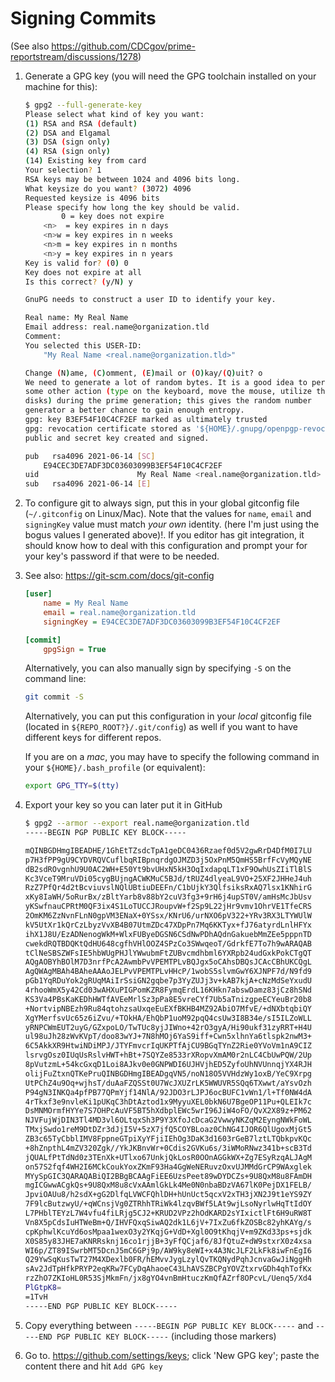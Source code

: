 # Signing Commits

(See also https://github.com/CDCgov/prime-reportstream/discussions/1278)

1. Generate a GPG key (you will need the GPG toolchain installed on your machine for this):

    ```bash
    $ gpg2 --full-generate-key
    Please select what kind of key you want:
    (1) RSA and RSA (default)
    (2) DSA and Elgamal
    (3) DSA (sign only)
    (4) RSA (sign only)
    (14) Existing key from card
    Your selection? 1
    RSA keys may be between 1024 and 4096 bits long.
    What keysize do you want? (3072) 4096
    Requested keysize is 4096 bits
    Please specify how long the key should be valid.
            0 = key does not expire
        <n>  = key expires in n days
        <n>w = key expires in n weeks
        <n>m = key expires in n months
        <n>y = key expires in n years
    Key is valid for? (0) 0
    Key does not expire at all
    Is this correct? (y/N) y

    GnuPG needs to construct a user ID to identify your key.

    Real name: My Real Name
    Email address: real.name@organization.tld
    Comment:
    You selected this USER-ID:
        "My Real Name <real.name@organization.tld>"

    Change (N)ame, (C)omment, (E)mail or (O)kay/(Q)uit? o
    We need to generate a lot of random bytes. It is a good idea to perform
    some other action (type on the keyboard, move the mouse, utilize the
    disks) during the prime generation; this gives the random number
    generator a better chance to gain enough entropy.
    gpg: key B3EF54F10C4CF2EF marked as ultimately trusted
    gpg: revocation certificate stored as '${HOME}/.gnupg/openpgp-revocs.d/E94CEC3DE7ADF3DC03603099B3EF54F10C4CF2EF.rev'
    public and secret key created and signed.

    pub   rsa4096 2021-06-14 [SC]
        E94CEC3DE7ADF3DC03603099B3EF54F10C4CF2EF
    uid                      My Real Name <real.name@organization.tld>
    sub   rsa4096 2021-06-14 [E]
    ```

1. To configure git to always sign, put this in your global gitconfig file (`~/.gitconfig` on Linux/Mac). Note that the values for `name`, `email` and `signingKey` value must match _your own_ identity. (here I'm just using the bogus values I generated above)!. If you editor has git integration, it should know how to deal with this configuration and prompt your for your key's password if that were to be needed.

1. See also: https://git-scm.com/docs/git-config

    ```ini
    [user]
        name = My Real Name
        email = real.name@organization.tld
        signingKey = E94CEC3DE7ADF3DC03603099B3EF54F10C4CF2EF

    [commit]
        gpgSign = True
    ```

    Alternatively, you can also manually sign by specifying `-S` on the command line:

    ```bash
    git commit -S
    ```

    Alternatively, you can put this configuration in your _local_ gitconfig file (located in `${REPO_ROOT?}/.git/config`) as well if you want to have different keys for different repos.

    If you are on a _mac_, you may have to specify the following command in your `${HOME}/.bash_profile` (or equivalent):

    ```bash
    export GPG_TTY=$(tty)
    ```

1. Export your key so you can later put it in GitHub

    ```bash
    $ gpg2 --armor --export real.name@organization.tld
    -----BEGIN PGP PUBLIC KEY BLOCK-----

    mQINBGDHmgIBEADHE/1GhEtTZsdcTpA1geDC0436Rzaef0d5V2gwRrD4DfM0I7LU
    p7H3fPP9gU9CYDVRQVCuflbqRIBpnqrdgOJMZD3j5OxPnM5QmHS5BrfFcVyMQyNE
    dB2sdROvgnhU9U0AC2WH+E50Yt9bvUHxN5kH3OqIxdapqLT1xF9OwhUsZIiTlBlS
    Kc3VceT9MruVDi05cygBUjngACWKMuC5BJd/tRUZ4dlyeaL9VO+25XF2JHHeJ4uh
    RzZ7PfQr4d2tBcviuvslNQlUBtiuDEEFn/C1bUjkY3QlfsiksRxAQ7lsx1KNhirG
    xKy8IaWH/5oRurBx/zBltYarb8v88bY2cuV3fg3+9rH6j4upST0V/amHsMcJbUsv
    yKSwfnauCPRtM0QF3ix4S1LoTUCCJRoupvW+f2Sp9L22jHr9vmv1OhrVE1TfeCRS
    2OmKM6ZzNvnFLnN0gpVM3ENaX+0YSsx/KNrU6/urNXO6pV322+YRv3RX3LTYWUlW
    kV5UtXr1kQrCzLbyzVvXB4B07UtmZDc47XDpPn7Mq6KKTyx+fJ76atyrdLnlHFYx
    ihX1J8U/EzADNenogWkM+WlxFUByeDGSN6CSdNwPDhAQdnGakuebMmZEe5pppnTD
    cwekdRQTBDQKtQdHU648cgfhVHlOOZ4SPzCo3SWwqeoT/GdrkfE7To7h9wARAQAB
    tClNeSBSZWFsIE5hbWUgPHJlYWwubmFtZUBvcmdhbml6YXRpb24udGxkPokCTgQT
    AQgAOBYhBOlM7D3nrfPcA2AwmbPvVPEMTPLvBQJgx5oCAhsDBQsJCAcCBhUKCQgL
    AgQWAgMBAh4BAheAAAoJELPvVPEMTPLvHHcP/1wobS5slvmGwY6XJNPF7d/N9fd9
    pGb1YqRDuYok2gRUqMAiIrSsiGN2gqbe7p3YyZUJj3v+kAB7kjA+cNzMdSeYxudU
    4rhooWmX5y42Cd03wAHXuPIGPomKZR8FymqErdL16KHkn7abswDamz83jCz8hSNd
    KS3Va4PBsKaKEDhHWTfAVEeMrlSz3pPa8E5vreCYf7Ub5aTnizgpeECYeuBr20b8
    +NortvipNBEzh9Ru84qtohzsaUxqeEuEXfBKHB4MZ92AbiO7MfvE/+dNXbtqbiQY
    XgYMerfsvUc65z6iZvu/+TOkHA/EhQbP1uoM92pqQ4csUw3I8B34e/sI5ILZoWLL
    yRNPCWmEUT2uyG/GZxpoLO/TwTUc8yjJIWno+42rO3gyA/Hi90ukf31zyRRT+H4U
    ul98uJh28zWvKVpT/doo83wYJ+7N8hMOj6YaS9iff+Cwn5xlhnYa6tlspk2nwM3+
    6C5AkkXR9HtwiNDiMPJ/JTYFmvcrIqUKPTfAjCU9BGqTYnZ2Rie0YVoVm1nA9CIZ
    lsrvgOsz0IUqUsRslvHWT+hBt+7SQYZe8533rXRopvXmAM0r2nLC4CbUwPQW/2Up
    8pVutzmL+54kcGxqD1Loi8AJkv0e0GNPWDI6UJHVjhED5ZyfoUhNVUnnqjYX4RJH
    olijFuZtxnQTKePruQINBGDHmgIBEADgqVN5/noN18O5VVHdzWy1oxB/YeC9Xrpg
    UtPChZ4u9Oq+wjhsT/duAaFZQSSt0U7WcJXUZrLK5WWUVR5SQq6TXwwt/aYsvOzh
    P94gN3INKQa4pfPB77QPmYjf14NlA/92JDO3rLJPJ6ocBUFC1vWn1/l+Tf0NW4dA
    4rTkxf3e9nvleKi1pUKqC3hDtAztod1x9MyyuXEL0bkN6U7BgeOP11Pu+QLEIk7c
    DsMNMOrmfHYYe7S7OHPcAuVF5BT5hXdbplEWc5wrI96JiW4oFO/QvX2X89z+PM62
    NJVFujWjDIN3Tl4MD3vl6OLtqxSh3P9Y3XfoJcDcaG2VwwyNKZqM2EyngNWkFoWL
    TMxjSwdo1reM9DtDZr3dJjI5V+5zX7jfQ5COYBLoaz0ChNG4IJOR6QlUgoxMjGt5
    ZB3c65TyCbblIMV8FppneGTpiXyYFjiIEhOg3DaK3d1603rGeB7lztLTQbkpvKQc
    +8hZnpthL4mZV320Zgk//YkJKBnvWr+0Cdis2GVKu6s/3iWMoRNwz341b+scB3Td
    jQUALfPtTdNd0z3TEnXk+UTlxo67UnkjQkLosR0OOnAGGkWX+Zg7ESyRzqALJAgM
    on57S2fqf4WH2I6MCkCoukYoxZKmF93Ha4GgWeNERuvzOxvUJMMdGrCP9WAxglek
    MYySpGIC3QARAQABiQI2BBgBCAAgFiEE6UzsPeet89wDYDCZs+9U8QxM8u8FAmDH
    mgICGwwACgkQs+9U8QxM8u8cVxAAmlGkLk4Me0N0nbaBDzVA67lK0PejDX1FELB/
    JpviOAUu8/h2sdX+gG2DlfqLVWCFQhlDH+hUnUct5qcxV2xTH3jXN2J9t1eYS9ZY
    7F9lcButzwyU/+qWCnsjVg0ZTRhhTRiWk4lzqvBWf5LAt9wjLsoNyrlwHqTtIdOY
    L7PHblTEYzL7W4vfu4fiLRjg5CJ2+KRUD2VPz2hOdKARD2sYIxictlFt6H9uRW8T
    Vn8X5pCdsIuHTWeBm+Q/IHVFQxqSiwAQ2dk1L6jV+7IxZu6fkZOSBc82yhKAYg/s
    cpKphwlKcuYd6osMpaa1wexO3y2YKqjG+VdD+Xgl0O9tKhqjV+m9ZKd33ps+sjdk
    X0S85y83JHE7aKNRRsknj16co1rjjB+3yFfQCjaf6/8JfQtuZ+dW9stxrX0z4xsa
    WI6p/ZT89ISwrbMT5DcnJ5mC6GPj9p/AW9ky8eWI+x4A3NcJLF2LkFk8iwFnEgI6
    Q29YwSqKusTwT27M4XDexlb0FR/hEMvvJygLzylQvTKQNydPqhJcnvaGwJiNggHh
    sAv2JdTpHfkPRYP2eqKRw7FCyDqAhaoeC43LhAVSZBCPgYOVZtxrvGDh4qhTofKx
    rzZhO7ZKIoHL0R53SjMkmFn/jx8gYO4vnBmHtuczKmQfAZrf8OPcvL/Uenq5/Xd4
    PlGtpK8=
    =1TvH
    -----END PGP PUBLIC KEY BLOCK-----
    ```

1. Copy everything between `-----BEGIN PGP PUBLIC KEY BLOCK-----` and `-----END PGP PUBLIC KEY BLOCK-----` (including those markers)
1. Go to.  https://github.com/settings/keys; click 'New GPG key'; paste the content there and hit `Add GPG key`